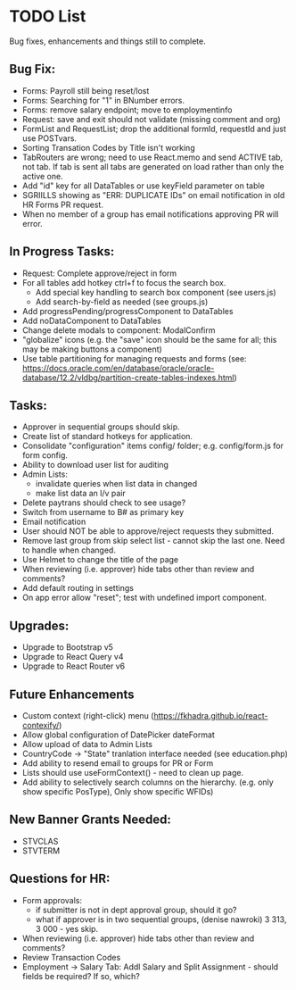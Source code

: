 # TODO List
Bug fixes, enhancements and things still to complete.

## Bug Fix:
  * Forms: Payroll still being reset/lost
  * Forms: Searching for "1" in BNumber errors.
  * Forms: remove salary endpoint; move to employmentinfo
  * Request: save and exit should not validate (missing comment and org)
  * FormList and RequestList; drop the additional formId, requestId and just use POSTvars.
  * Sorting Transation Codes by Title isn't working
  * TabRouters are wrong; need to use React.memo and send ACTIVE tab, not tab.  If tab is sent all tabs are generated on load rather than only the active one.
  * Add "id" key for all DataTables or use keyField parameter on table
  * SGRIILLS showing as "ERR: DUPLICATE IDs" on email notification in old HR Forms PR request.
  * When no member of a group has email notifications approving PR will error.

## In Progress Tasks:
  * Request: Complete approve/reject in form
  * For all tables add hotkey ctrl+f to focus the search box.
    - Add special key handling to search box component (see users.js)
    - Add search-by-field as needed (see groups.js)
  * Add progressPending/progressComponent to DataTables
  * Add noDataComponent to DataTables
  * Change delete modals to component: ModalConfirm
  * "globalize" icons (e.g. the "save" icon should be the same for all; this may be making buttons a component)
  * Use table partitioning for managing requests and forms (see: https://docs.oracle.com/en/database/oracle/oracle-database/12.2/vldbg/partition-create-tables-indexes.html)

## Tasks: 
  * Approver in sequential groups should skip.
  * Create list of standard hotkeys for application.
  * Consolidate "configuration" items config/ folder; e.g. config/form.js for form config.
  * Ability to download user list for auditing
  * Admin Lists: 
    * invalidate queries when list data in changed
    * make list data an l/v pair
  * Delete paytrans should check to see usage?
  * Switch from username to B# as primary key
  * Email notification
  * User should NOT be able to approve/reject requests they submitted.
  * Remove last group from skip select list - cannot skip the last one.  Need to handle when changed.
  * Use Helmet to change the title of the page
  * When reviewing (i.e. approver) hide tabs other than review and comments?
  * Add default routing in settings
  * On app error allow "reset"; test with undefined import component.

## Upgrades:
  * Upgrade to Bootstrap v5
  * Upgrade to React Query v4
  * Upgrade to React Router v6

## Future Enhancements
  * Custom context (right-click) menu (https://fkhadra.github.io/react-contexify/)
  * Allow global configuration of DatePicker dateFormat
  * Allow upload of data to Admin Lists
  * CountryCode -> "State" tranlation interface needed (see education.php)
  * Add ability to resend email to groups for PR or Form
  * Lists should use useFormContext() - need to clean up page.
  * Add ability to selectively search columns on the hierarchy. (e.g. only show specific PosType), Only show specific WFIDs)

## New Banner Grants Needed:
  * STVCLAS
  * STVTERM

## Questions for HR:
  * Form approvals:
    - if submitter is not in dept approval group, should it go?
    - what if approver is in two sequential groups, (denise nawroki) 3 313, 3 000 - yes skip.
  * When reviewing (i.e. approver) hide tabs other than review and comments?
  * Review Transaction Codes
  * Employment -> Salary Tab: Addl Salary and Split Assignment - should fields be required?  If so, which?